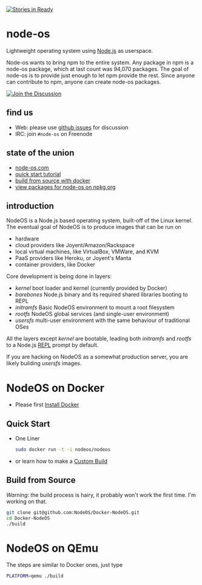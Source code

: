 [![Stories in Ready](https://badge.waffle.io/NodeOS/NodeOS.png?label=ready&title=Ready)](https://waffle.io/NodeOS/NodeOS)
# node-os

Lightweight operating system using [Node.js](http://nodejs.org) as userspace.

Node-os wants to bring npm to the entire system.
Any package in npm is a node-os package,
which at last count was 94,070 packages.
The goal of node-os is to provide just enough to let npm provide the rest.
Since anyone can contribute to npm, anyone can create node-os packages.

[![Join the Discussion](http://i.imgur.com/hUjSLXt.png)](https://github.com/NodeOS/NodeOS/issues)

## find us

- Web: please use [github issues](https://github.com/NodeOS/NodeOS/issues) for discussion
- IRC: join `#node-os` on Freenode

## state of the union

- [node-os.com](http://node-os.com)
- [quick start tutorial](http://node-os.com/blog/get-involved)
- [build from source with docker](https://github.com/NodeOS/Docker-NodeOS)
- [view packages for node-os on npkg.org](http://npkg.org)

## introduction

NodeOS is a Node.js based operating system, built-off of the Linux kernel.
The eventual goal of NodeOS is to produce images that can be run on

- hardware
- cloud providers like Joyent/Amazon/Rackspace
- local virtual machines, like VirtualBox, VMWare, and KVM
- PaaS providers like Heroku, or Joyent's Manta
- container providers, like Docker

Core development is being done in layers:

- *kernel*    boot loader and kernel (currently provided by Docker)
- *barebones* Node.js binary and its required shared libraries booting to REPL
- *initramfs* Basic NodeOS environment to mount a root filesystem
- *rootfs*    NodeOS global services (and single-user environment)
- *usersfs*   multi-user environment with the same behaviour of traditional OSes

All the layers except *kernel* are bootable, leading both *initramfs* and
*rootfs* to a Node.js [REPL](http://nodejs.org/api/repl.html) prompt by default.

If you are hacking on NodeOS as a somewhat production server, you are likely
building *usersfs* images.

# NodeOS on Docker

- Please first [Install Docker](http://docs.docker.io/en/latest/installation/)

## Quick Start

- One Liner

    ```bash
    sudo docker run -t -i nodeos/nodeos
    ```

- or learn how to make a [Custom Build](http://node-os.com/blog/get-involved/)

## Build from Source

*Warning*: the build process is hairy, it probably won't work the first time.
I'm working on that.

```bash
git clone git@github.com:NodeOS/Docker-NodeOS.git
cd Docker-NodeOS
./build
```

# NodeOS on QEmu

The steps are similar to Docker ones, just type

```bash
PLATFORM=qemu ./build
```
